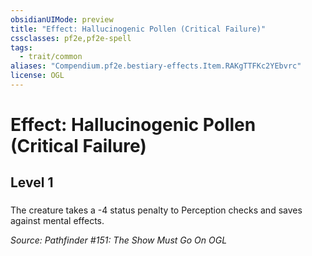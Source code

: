 ```yaml
---
obsidianUIMode: preview
title: "Effect: Hallucinogenic Pollen (Critical Failure)"
cssclasses: pf2e,pf2e-spell
tags:
  - trait/common
aliases: "Compendium.pf2e.bestiary-effects.Item.RAKgTTFKc2YEbvrc"
license: OGL
---
```

# Effect: Hallucinogenic Pollen (Critical Failure)
## Level 1
### 






The creature takes a -4 status penalty to Perception checks and saves against mental effects.

*Source: Pathfinder #151: The Show Must Go On*
*OGL*